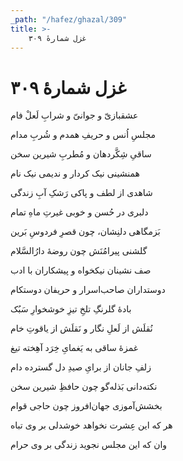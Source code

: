```yaml
---
_path: "/hafez/ghazal/309"
title: >-
    غزل شمارهٔ ۳۰۹
---
```

# غزل شمارهٔ ۳۰۹

<div class="b" id="bn1"><div class="m1"><p>عشقبازیّ و جوانیّ و شرابِ لَعلْ فام</p></div>
<div class="m2"><p>مجلسِ اُنس و حریفِ همدم و شُربِ مدام</p></div></div>
<div class="b" id="bn2"><div class="m1"><p>ساقیِ شِکَّردهان و مُطربِ شیرین سخن</p></div>
<div class="m2"><p>همنشینی نیک کردار و ندیمی نیک نام</p></div></div>
<div class="b" id="bn3"><div class="m1"><p>شاهدی از لطف و پاکی رَشکِ آبِ زندگی</p></div>
<div class="m2"><p>دلبری در حُسن و خوبی غیرتِ ماهِ تمام</p></div></div>
<div class="b" id="bn4"><div class="m1"><p>بَزمگاهی دلنِشان، چون قصرِ فردوسِ بَرین</p></div>
<div class="m2"><p>گلشنی پیرامُنَش چون روضهٔ دارُالسَّلام</p></div></div>
<div class="b" id="bn5"><div class="m1"><p>صف نشینان نیکخواه و پیشکاران با ادب</p></div>
<div class="m2"><p>دوستداران صاحب‌اسرار و حریفان دوستکام</p></div></div>
<div class="b" id="bn6"><div class="m1"><p>بادهٔ گلرنگِ تلخِ تیزِ خوشخوارِ سَبُک</p></div>
<div class="m2"><p>نُقلَش از لَعلِ نگار و نَقلَش از یاقوتِ خام</p></div></div>
<div class="b" id="bn7"><div class="m1"><p>غمزهٔ ساقی به یَغمایِ خِرَد آهِخته تیغ</p></div>
<div class="m2"><p>زلفِ جانان از برایِ صیدِ دل گسترده دام</p></div></div>
<div class="b" id="bn8"><div class="m1"><p>نکته‌دانی بَذله‌گو چون حافظِ شیرین سخن</p></div>
<div class="m2"><p>بخشش‌آموزی جهان‌افروز چون حاجی قوام</p></div></div>
<div class="b" id="bn9"><div class="m1"><p>هر که این عِشرت نخواهد خوشدلی بر وی تباه</p></div>
<div class="m2"><p>وان که این مجلس نجوید زندگی بر وی حرام</p></div></div>
